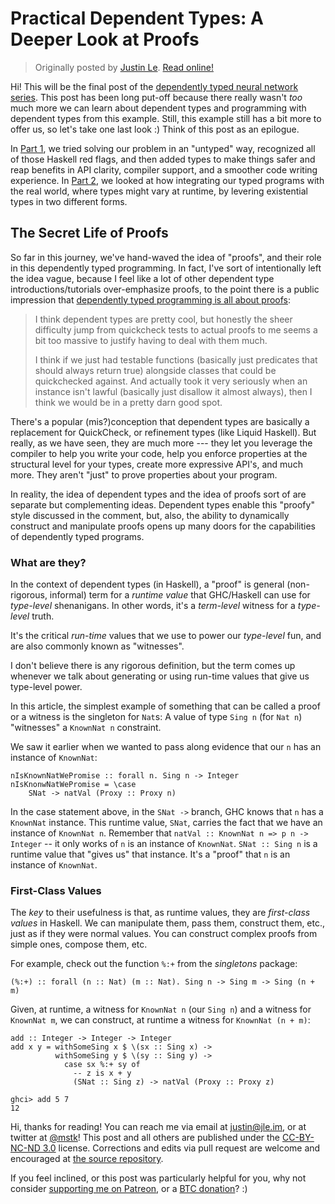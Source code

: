 Practical Dependent Types: A Deeper Look at Proofs
==================================================

> Originally posted by [Justin Le](https://blog.jle.im/).
> [Read online!](https://blog.jle.im/entry/practical-dependent-types-in-haskell-3.html)

Hi! This will be the final post of the [dependently typed neural network
series](https://blog.jle.im/entries/series/+practical-dependent-types-in-haskell.html).
This post has been long put-off because there really wasn't *too* much more we
can learn about dependent types and programming with dependent types from this
example. Still, this example still has a bit more to offer us, so let's take one
last look :) Think of this post as an epilogue.

In [Part
1](https://blog.jle.im/entry/practical-dependent-types-in-haskell-1.html), we
tried solving our problem in an "untyped" way, recognized all of those Haskell
red flags, and then added types to make things safer and reap benefits in API
clarity, compiler support, and a smoother code writing experience. In [Part
2](https://blog.jle.im/entry/practical-dependent-types-in-haskell-2.html), we
looked at how integrating our typed programs with the real world, where types
might vary at runtime, by levering existential types in two different forms.

The Secret Life of Proofs
-------------------------

So far in this journey, we've hand-waved the idea of "proofs", and their role in
this dependently typed programming. In fact, I've sort of intentionally left the
idea vague, because I feel like a lot of other dependent type
introductions/tutorials over-emphasize proofs, to the point there is a public
impression that [dependently typed programming is all about
proofs](https://www.reddit.com/r/haskell/comments/62uv6g/verify_your_typeclass_instances_in_haskell_today/dfpt2g7/):

> I think dependent types are pretty cool, but honestly the sheer difficulty
> jump from quickcheck tests to actual proofs to me seems a bit too massive to
> justify having to deal with them much.
>
> I think if we just had testable functions (basically just predicates that
> should always return true) alongside classes that could be quickchecked
> against. And actually took it very seriously when an instance isn't lawful
> (basically just disallow it almost always), then I think we would be in a
> pretty darn good spot.

There's a popular (mis?)conception that dependent types are basically a
replacement for QuickCheck, or refinement types (like Liquid Haskell). But
really, as we have seen, they are much more --- they let you leverage the
compiler to help you write your code, help you enforce properties at the
structural level for your types, create more expressive API's, and much more.
They aren't "just" to prove properties about your program.

In reality, the idea of dependent types and the idea of proofs sort of are
separate but complementing ideas. Dependent types enable this "proofy" style
discussed in the comment, but, also, the ability to dynamically construct and
manipulate proofs opens up many doors for the capabilities of dependently typed
programs.

### What are they?

In the context of dependent types (in Haskell), a "proof" is general
(non-rigorous, informal) term for a *runtime value* that GHC/Haskell can use for
*type-level* shenanigans. In other words, it's a *term-level* witness for a
*type-level* truth.

It's the critical *run-time* values that we use to power our *type-level* fun,
and are also commonly known as "witnesses".

I don't believe there is any rigorous definition, but the term comes up whenever
we talk about generating or using run-time values that give us type-level power.

In this article, the simplest example of something that can be called a proof or
a witness is the singleton for `Nat`s: A value of type `Sing n` (for `Nat n`)
"witnesses" a `KnownNat n` constraint.

We saw it earlier when we wanted to pass along evidence that our `n` has an
instance of `KnownNat`:

``` {.haskell}
nIsKnownNatWePromise :: forall n. Sing n -> Integer
nIsKnonwNatWePromise = \case
    SNat -> natVal (Proxy :: Proxy n)
```

In the case statement above, in the `SNat ->` branch, GHC knows that `n` has a
`KnownNat` instance. This runtime value, `SNat`, carries the fact that we have
an instance of `KnownNat n`. Remember that
`natVal :: KnownNat n => p n -> Integer` -- it only works of `n` is an instance
of `KnownNat`. `SNat :: Sing n` is a runtime value that "gives us" that
instance. It's a "proof" that `n` is an instance of `KnownNat`.

### First-Class Values

The *key* to their usefulness is that, as runtime values, they are *first-class
values* in Haskell. We can manipulate them, pass them, construct them, etc.,
just as if they were normal values. You can construct complex proofs from simple
ones, compose them, etc.

For example, check out the function `%:+` from the *singletons* package:

``` {.haskell}
(%:+) :: forall (n :: Nat) (m :: Nat). Sing n -> Sing m -> Sing (n + m)
```

Given, at runtime, a witness for `KnownNat n` (our `Sing n`) and a witness for
`KnownNat m`, we can construct, at runtime a witness for `KnownNat (n + m)`:

``` {.haskell}
add :: Integer -> Integer -> Integer
add x y = withSomeSing x $ \(sx :: Sing x) ->
          withSomeSing y $ \(sy :: Sing y) ->
            case sx %:+ sy of
              -- z is x + y
              (SNat :: Sing z) -> natVal (Proxy :: Proxy z)
```

``` {.haskell}
ghci> add 5 7
12
```

Hi, thanks for reading! You can reach me via email at <justin@jle.im>, or at
twitter at [\@mstk](https://twitter.com/mstk)! This post and all others are
published under the [CC-BY-NC-ND
3.0](https://creativecommons.org/licenses/by-nc-nd/3.0/) license. Corrections
and edits via pull request are welcome and encouraged at [the source
repository](https://github.com/mstksg/inCode).

If you feel inclined, or this post was particularly helpful for you, why not
consider [supporting me on Patreon](https://www.patreon.com/justinle/overview),
or a [BTC donation](bitcoin:3D7rmAYgbDnp4gp4rf22THsGt74fNucPDU)? :)
